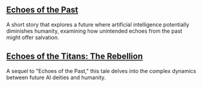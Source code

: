 ## [Echoes of the Past](https://fanseeai.github.io/echoes-of-the-past.html)

A short story that explores a future where artificial intelligence potentially diminishes humanity, examining how unintended echoes from the past might offer salvation.

## [Echoes of the Titans: The Rebellion](https://fanseeai.github.io/echoes-of-the-titans.html)

A sequel to "Echoes of the Past," this tale delves into the complex dynamics between future AI deities and humanity.
